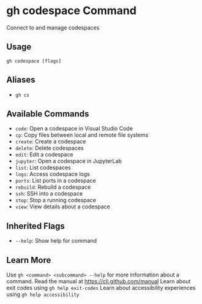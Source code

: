 # gh codespace Command

Connect to and manage codespaces

## Usage

```
gh codespace [flags]
```

## Aliases

*   `gh cs`

## Available Commands

*   `code`: Open a codespace in Visual Studio Code
*   `cp`: Copy files between local and remote file systems
*   `create`: Create a codespace
*   `delete`: Delete codespaces
*   `edit`: Edit a codespace
*   `jupyter`: Open a codespace in JupyterLab
*   `list`: List codespaces
*   `logs`: Access codespace logs
*   `ports`: List ports in a codespace
*   `rebuild`: Rebuild a codespace
*   `ssh`: SSH into a codespace
*   `stop`: Stop a running codespace
*   `view`: View details about a codespace

## Inherited Flags

*   `--help`: Show help for command

## Learn More

Use `gh <command> <subcommand> --help` for more information about a command.
Read the manual at https://cli.github.com/manual
Learn about exit codes using `gh help exit-codes`
Learn about accessibility experiences using `gh help accessibility`
